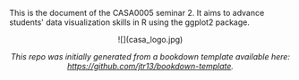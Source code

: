 This is the document of the CASA0005 seminar 2. It aims to advance students' data visualization skills in R using the ggplot2 package.
<center>
![](casa_logo.jpg)
<center>

*This repo was initially generated from a bookdown template available here: https://github.com/jtr13/bookdown-template.*

